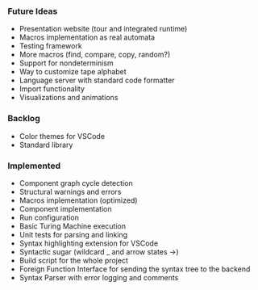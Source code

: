 ### Future Ideas

- Presentation website (tour and integrated runtime)
- Macros implementation as real automata
- Testing framework
- More macros (find, compare, copy, random?)
- Support for nondeterminism
- Way to customize tape alphabet
- Language server with standard code formatter
- Import functionality
- Visualizations and animations

### Backlog

- Color themes for VSCode
- Standard library

### Implemented

- Component graph cycle detection
- Structural warnings and errors
- Macros implementation (optimized)
- Component implementation
- Run configuration
- Basic Turing Machine execution
- Unit tests for parsing and linking
- Syntax highlighting extension for VSCode
- Syntactic sugar (wildcard \_ and arrow states ->)
- Build script for the whole project
- Foreign Function Interface for sending the syntax tree to the backend
- Syntax Parser with error logging and comments
